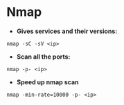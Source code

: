 # Nmap

- **Gives services and their versions:**
```
nmap -sC -sV <ip>
```

- **Scan all the ports:**
```
nmap -p- <ip>
```

- **Speed up nmap scan**
```
nmap -min-rate=10000 -p- <ip>
```